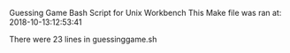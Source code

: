 Guessing Game Bash Script for Unix Workbench
This Make file was ran at: 2018-10-13:12:53:41

There were 23 lines in guessinggame.sh